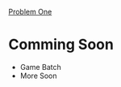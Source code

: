 [Problem One](https://github.com/DevCold211/BatchExample-s/issues/2)

# Comming Soon
* Game Batch
* More Soon

